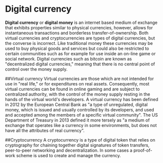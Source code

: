# Digital currency

**Digital currency** or **digital money** is an internet based medium of exchange that exhibits properties similar to physical currencies, however, allows for instantaneous transactions and borderless transfer-of-ownership. Both virtual currencies and cryptocurrencies are types of digital currencies, but the converse is incorrect. Like traditional money these currencies may be used to buy physical goods and services but could also be restricted to certain communities such as for example for use inside an on-line game or social network. Digital currencies such as bitcoin are known as "decentralized digital currencies," meaning that there is no central point of control over the money supply.


##Virtual currency
Virtual currencies are those which are not intended for use in "real life," or for expenditures on real assets. Consequently, most virtual currencies can be found in online gaming and are subject to centralized authority, with the control of the money supply resting in the hands of the virtual world's developers.
A virtual currency has been defined in 2012 by the European Central Bank as "a type of unregulated, digital money, which is issued and usually controlled by its developers, and used and accepted among the members of a specific virtual community". The US Department of Treasury in 2013 defined it more tersely as "a medium of exchange that operates like a currency in some environments, but does not have all the attributes of real currency". 

##Cryptocurrency
A cryptocurrency is a type of digital token that relies on cryptography for chaining together digital signatures of token transfers, peer-to-peer networking and decentralization. In some cases a proof-of-work scheme is used to create and manage the currency. 